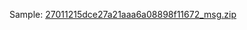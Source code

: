 Sample: [27011215dce27a21aaa6a08898f11672_msg.zip](https://github.com/m4now4r/VN_daily_samples/files/11662176/27011215dce27a21aaa6a08898f11672_msg.zip)
